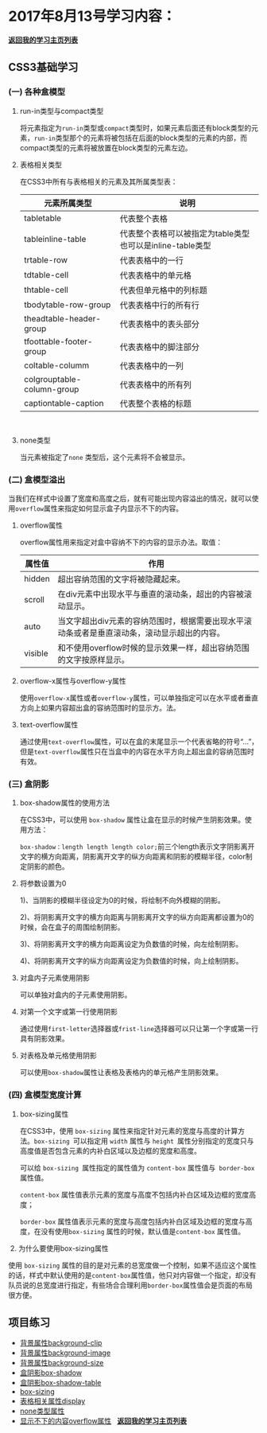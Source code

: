 # 2017年8月13号学习内容：

**[返回我的学习主页列表](https://super456.github.io/study-html-css-2017/)**

## CSS3基础学习

### (一) 各种盒模型

1. run-in类型与compact类型

   将元素指定为`run-in`类型或`compact`类型时，如果元素后面还有block类型的元素，`run-in`类型那个的元素将被包括在后面的block类型的元素的内部，而compact类型的元素将被放置在block类型的元素左边。
 

2. 表格相关类型

   在CSS3中所有与表格相关的元素及其所属类型表：
   
   |元素所属类型   |   说明   |
   |--------------|---------|
   |tabletable | 代表整个表格 | 
   |tableinline-table  | 代表整个表格可以被指定为table类型也可以是inline-table类型|
   |trtable-row  | 代表表格中的一行|
   |tdtable-cell  | 代表表格中的单元格|
   |thtable-cell |  代表但单元格中的列标题|
   |tbodytable-row-group | 代表表格中行的所有行|
   |theadtable-header-group | 代表表格中的表头部分|
   |tfoottable-footer-group | 代表表格中的脚注部分|
   |coltable-columm |  代表表格中的一列|
   |colgrouptable-column-group |  代表表格中的所有列|
   |captiontable-caption  | 代表整个表格的标题|
 

3. none类型

   当元素被指定了`none` 类型后，这个元素将不会被显示。


### (二) 盒模型溢出

当我们在样式中设置了宽度和高度之后，就有可能出现内容溢出的情况，就可以使用`overflow`属性来指定如何显示盒子内显示不下的内容。


1. overflow属性

   overflow属性用来指定对盒中容纳不下的内容的显示办法。取值：
   
   |   属性值   |   作用   |
   |-----------|----------|
   |hidden | 超出容纳范围的文字将被隐藏起来。|
   |scroll | 在div元素中出现水平与垂直的滚动条，超出的内容被滚动显示。|
   |auto  | 当文字超出div元素的容纳范围时，根据需要出现水平滚动条或者是垂直滚动条，滚动显示超出的内容。|
   |visible | 和不使用overflow时候的显示效果一样，超出容纳范围的文字按原样显示。|


2. overflow-x属性与overflow-y属性

   使用`overflow-x`属性或者`overflow-y`属性，可以单独指定可以在水平或者垂直方向上如果内容超出盒的容纳范围时的显示方。法。


3. text-overflow属性 

   通过使用`text-overflow`属性，可以在盒的末尾显示一个代表省略的符号“...”，但是`text-overflow`属性只在当盒中的内容在水平方向上超出盒的容纳范围时有效。

### (三) 盒阴影

1. box-shadow属性的使用方法

   在CSS3中，可以使用 `box-shadow` 属性让盒在显示的时候产生阴影效果。使用方法：
   
   `box-shadow：length length length color;`前三个length表示文字阴影离开文字的横方向距离，阴影离开文字的纵方向距离和阴影的模糊半径，color制定阴影的颜色。


2. 将参数设置为0

   1)、当阴影的模糊半径设定为0的时候，将绘制不向外模糊的阴影。

   2)、将阴影离开文字的横方向距离与阴影离开文字的纵方向距离都设置为0的时候，会在盒子的周围绘制阴影。

   3)、将阴影离开文字的横方向距离设定为负数值的时候，向左绘制阴影。

   4)、将阴影离开文字的纵方向距离设定为负数值的时候，向上绘制阴影。




3. 对盒内子元素使用阴影

   可以单独对盒内的子元素使用阴影。 


4. 对第一个文字或第一行使用阴影

   通过使用`first-letter`选择器或`frist-line`选择器可以只让第一个字或第一行具有阴影效果。


5. 对表格及单元格使用阴影

   可以使用`box-shadow`属性让表格及表格内的单元格产生阴影效果。

### (四) 盒模型宽度计算

1. box-sizing属性

   在CSS3中，使用 `box-sizing` 属性来指定针对元素的宽度与高度的计算方法。`box-sizing `可以指定用 `width` 属性与 `height `属性分别指定的宽度只与高度值是否包含元素的内补白区域以及边框的宽度和高度。

   可以给 `box-sizing `属性指定的属性值为 `content-box` 属性值与` border-box` 属性值。

   `content-box` 属性值表示元素的宽度与高度不包括内补白区域及边框的宽度高度；

   `border-box`  属性值表示元素的宽度与高度包括内补白区域及边框的宽度与高度，在没有使用`box-sizing` 属性的时候，默认值是`content-box` 属性值。


 2. 为什么要使用box-sizing属性

   使用 `box-sizing` 属性的目的是对元素的总宽度做一个控制，如果不适应这个属性的话，样式中默认使用的是`content-box`属性值，他只对内容做一个指定，却没有队员说的总宽度进行指定，有些场合合理利用`border-box`属性值会是页面的布局很方便。

## 项目练习
- [背景属性background-clip][78]
- [背景属性background-image][79]
- [背景属性background-size][80]
- [盒阴影box-shadow][81]
- [盒阴影box-shadow-table][82]
- [box-sizing][83]
- [表格相关属性display][84]
- [none类型属性][85]
- [显示不下的内容overflow属性][86]
 
**[返回我的学习主页列表](https://super456.github.io/study-html-css-2017/)**


[78]: https://super456.github.io/study-html-css-2017/0813/background-clip.html
[79]: https://super456.github.io/study-html-css-2017/0813/background-image.html
[80]: https://super456.github.io/study-html-css-2017/0813/background-size.html
[81]: https://super456.github.io/study-html-css-2017/0813/box-shadow.html
[82]: https://super456.github.io/study-html-css-2017/0813/box-shadow-table.html
[83]: https://super456.github.io/study-html-css-2017/0813/box-sizing.html
[84]: https://super456.github.io/study-html-css-2017/0813/display-table.html
[85]: https://super456.github.io/study-html-css-2017/0813/none.html
[86]: https://super456.github.io/study-html-css-2017/0813/overflow.html
